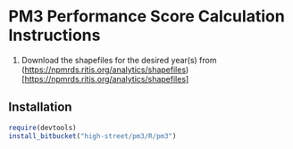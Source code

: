 # PM3 Performance Score Calculation Instructions

1. Download the shapefiles for the desired year(s) from (https://npmrds.ritis.org/analytics/shapefiles)[https://npmrds.ritis.org/analytics/shapefiles]

## Installation

```r
require(devtools)
install_bitbucket("high-street/pm3/R/pm3")
```